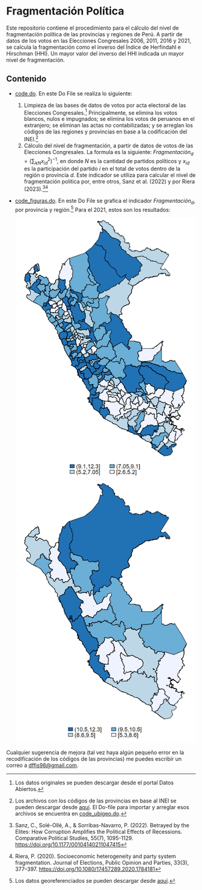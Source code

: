 # Fragmentación Política
Este repositorio contiene el procedimiento para el cálculo del nivel de fragmentación política de las provincias y regiones de Perú. A partir de datos de los votos en las Elecciones Congresales 2006, 2011, 2016 y 2021, se calcula la fragmentación como el inverso del Índice de Herfindahl e Hirschman (HHI). Un mayor valor del inverso del HHI indicada un mayor nivel de fragmentación. 

## Contenido
- [code.do](/code.do). En este Do File se realiza lo siguiente:
   1. Limpieza de las bases de datos de votos por acta electoral de las Elecciones Congresales.[^1] Principalmente, se elimina los votos blancos, nulos e impugnados; se elimina los votos de peruanos en el extranjero; se eliminan las actas no contabilizadas; y se arreglan los códigos de las regiones y provincias en base a la codificación del INEI.[^2]
   2. Cálculo del nivel de fragmentación, a partir de datos de votos de las Elecciones Congresales. La formula es la siguiente: $Fragmentación_{d} = {(\sum_{iϵN} x_{id}^2)}^{-1}$, en donde $N$ es la cantidad de partidos políticos y $x_{id}$ es la participación del partido $i$ en el total de votos dentro de la región o provincia $d$. Este indicador se utiliza para calcular el nivel de fragmentación política por, entre otros, Sanz et al. (2022) y por Riera (2023).[^3][^4]
- [code_figuras.do](/code_figuras.do). En este Do File se grafica el indicador $Fragmentación_{d}$, por provincia y región.[^5] Para el 2021, estos son los resultados:
  
  ![Alt text](/Fragmentacion_prov_2021.png)
  ![Alt text](/Fragmentacion_depart_2021.png) 

Cualquier sugerencia de mejora (tal vez haya algún pequeño error en la recodificación de los códigos de las provincias) me puedes escribir un correo a dffjs98@gmail.com.

[^1]: Los datos originales se pueden descargar desde el portal Datos Abiertos.
[^2]: Los archivos con los códigos de las provincias en base al INEI se pueden descargar desde [aquí](https://webapp.inei.gob.pe:8443/sisconcode/main.htm#). El Do-file para importar y arreglar esos archivos se encuentra en [code_ubigeo.do](/diemestma/fragmentacion-politica/blob/main/code_ubigeo.do).
[^3]: Sanz, C., Solé-Ollé, A., & Sorribas-Navarro, P. (2022). Betrayed by the Elites: How Corruption Amplifies the Political Effects of Recessions. Comparative Political Studies, 55(7), 1095-1129. https://doi.org/10.1177/00104140211047415 
[^4]: Riera, P. (2020). Socioeconomic heterogeneity and party system fragmentation. Journal of Elections, Public Opinion and Parties, 33(3), 377–397. https://doi.org/10.1080/17457289.2020.1784181
[^5]: Los datos georeferenciados se pueden descargar desde [aquí](https://www.geogpsperu.com/2014/03/base-de-datos-peru-shapefile-shp-minam.html).
